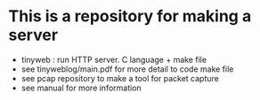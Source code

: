 # This is a repository for making a server
 - tinyweb : run HTTP server.  C language  + make file
 - see tinyweblog/main.pdf for more detail to code make file
 - see pcap repository to make a tool for packet capture
 - see manual for more information 
